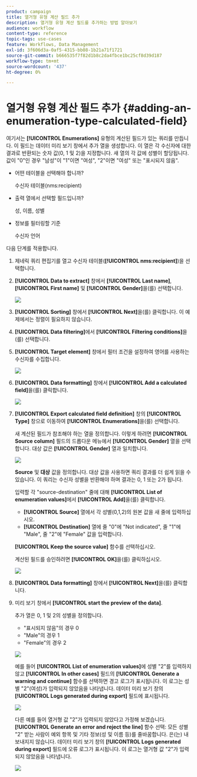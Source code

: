 ```yaml
---
product: campaign
title: 열거형 유형 계산 필드 추가
description: 열거형 유형 계산 필드를 추가하는 방법 알아보기
audience: workflow
content-type: reference
topic-tags: use-cases
feature: Workflows, Data Management
exl-id: 3f606d3a-0af5-4315-bb08-1b21a71f1721
source-git-commit: b666535f7f82d1b8c2da4fbce1bc25cf8d39d187
workflow-type: tm+mt
source-wordcount: '437'
ht-degree: 0%

---
```


# 열거형 유형 계산 필드 추가 {#adding-an-enumeration-type-calculated-field}



여기서는 **[!UICONTROL Enumerations]** 유형의 계산된 필드가 있는 쿼리를 만듭니다. 이 필드는 데이터 미리 보기 창에서 추가 열을 생성합니다. 이 열은 각 수신자에 대한 결과로 반환되는 숫자 값(0, 1 및 2)을 지정합니다. 새 열의 각 값에 성별이 할당됩니다. 값이 &quot;0&quot;인 경우 &quot;남성&quot;이 &quot;1&quot;이면 &quot;여성&quot;, &quot;2&quot;이면 &quot;여성&quot; 또는 &quot;표시되지 않음&quot;.

* 어떤 테이블을 선택해야 합니까?

  수신자 테이블(nms:recipient)

* 출력 열에서 선택할 필드입니까?

  성, 이름, 성별

* 정보를 필터링할 기준

  수신자 언어

다음 단계를 적용합니다.

1. 제네릭 쿼리 편집기를 열고 수신자 테이블(**[!UICONTROL nms:recipient]**)을 선택합니다.
1. **[!UICONTROL Data to extract]** 창에서 **[!UICONTROL Last name]**, **[!UICONTROL First name]** 및 **[!UICONTROL Gender]**&#x200B;을(를) 선택합니다.

   ![](assets/query_editor_nveau_73.png)

1. **[!UICONTROL Sorting]** 창에서 **[!UICONTROL Next]**&#x200B;을(를) 클릭합니다. 이 예제에서는 정렬이 필요하지 않습니다.
1. **[!UICONTROL Data filtering]**&#x200B;에서 **[!UICONTROL Filtering conditions]**&#x200B;을(를) 선택합니다.
1. **[!UICONTROL Target element]** 창에서 필터 조건을 설정하여 영어를 사용하는 수신자를 수집합니다.

   ![](assets/query_editor_nveau_74.png)

1. **[!UICONTROL Data formatting]** 창에서 **[!UICONTROL Add a calculated field]**&#x200B;을(를) 클릭합니다.

   ![](assets/query_editor_nveau_75.png)

1. **[!UICONTROL Export calculated field definition]** 창의 **[!UICONTROL Type]** 창으로 이동하여 **[!UICONTROL Enumerations]**&#x200B;을(를) 선택합니다.

   새 계산된 필드가 참조해야 하는 열을 정의합니다. 이렇게 하려면 **[!UICONTROL Source column]** 필드의 드롭다운 메뉴에서 **[!UICONTROL Gender]** 열을 선택합니다. 대상 값은 **[!UICONTROL Gender]** 열과 일치합니다.

   ![](assets/query_editor_nveau_76.png)

   **Source** 및 **대상** 값을 정의합니다. 대상 값을 사용하면 쿼리 결과를 더 쉽게 읽을 수 있습니다. 이 쿼리는 수신자 성별을 반환해야 하며 결과는 0, 1 또는 2가 됩니다.

   입력할 각 &quot;source-destination&quot; 줄에 대해 **[!UICONTROL List of enumeration values]**&#x200B;에서 **[!UICONTROL Add]**&#x200B;을(를) 클릭합니다.

   * **[!UICONTROL Source]** 열에서 각 성별(0,1,2)의 원본 값을 새 줄에 입력하십시오.
   * **[!UICONTROL Destination]** 열에 줄 &quot;0&quot;에 &quot;Not indicated&quot;, 줄 &quot;1&quot;에 &quot;Male&quot;, 줄 &quot;2&quot;에 &quot;Female&quot; 값을 입력합니다.

   **[!UICONTROL Keep the source value]** 함수를 선택하십시오.

   계산된 필드를 승인하려면 **[!UICONTROL OK]**&#x200B;을(를) 클릭하십시오.

   ![](assets/query_editor_nveau_77.png)

1. **[!UICONTROL Data formatting]** 창에서 **[!UICONTROL Next]**&#x200B;을(를) 클릭합니다.
1. 미리 보기 창에서 **[!UICONTROL start the preview of the data]**.

   추가 열은 0, 1 및 2의 성별을 정의합니다.

   * &quot;표시되지 않음&quot;의 경우 0
   * &quot;Male&quot;의 경우 1
   * &quot;Female&quot;의 경우 2

   ![](assets/query_editor_nveau_78.png)

   예를 들어 **[!UICONTROL List of enumeration values]**&#x200B;에 성별 &quot;2&quot;를 입력하지 않고 **[!UICONTROL In other cases]** 필드의 **[!UICONTROL Generate a warning and continue]** 함수를 선택하면 경고 로그가 표시됩니다. 이 로그는 성별 &quot;2&quot;(여성)가 입력되지 않았음을 나타냅니다. 데이터 미리 보기 창의 **[!UICONTROL Logs generated during export]** 필드에 표시됩니다.

   ![](assets/query_editor_nveau_79.png)

   다른 예를 들어 열거형 값 &quot;2&quot;가 입력되지 않았다고 가정해 보겠습니다. **[!UICONTROL Generate an error and reject the line]** 함수 선택: 모든 성별 &quot;2&quot; 받는 사람이 예외 항목 및 기타 정보(성 및 이름 등)를 줄바꿈합니다. 은(는) 내보내지지 않습니다. 데이터 미리 보기 창의 **[!UICONTROL Logs generated during export]** 필드에 오류 로그가 표시됩니다. 이 로그는 열거형 값 &quot;2&quot;가 입력되지 않았음을 나타냅니다.

   ![](assets/query_editor_nveau_80.png)
